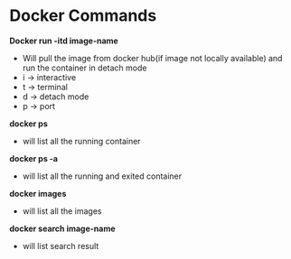 # Docker Commands

**Docker run -itd image-name**
- Will pull the image from docker hub(if image not locally available) and run the container in detach mode
- i -> interactive
- t -> terminal
- d -> detach mode
- p -> port

**docker ps**
- will list all the running container

**docker ps -a**
- will list all the running and exited container

**docker images**
- will list all the images

**docker search image-name**
- will list search result
